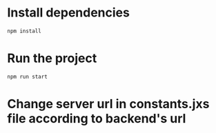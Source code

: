 # Install dependencies

`npm install`

# Run the project

`npm run start`

# Change server url in constants.jxs file according to backend's url
